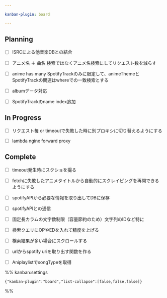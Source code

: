 ```yaml
---

kanban-plugin: board

---
```


## Planning

- [ ] ISRCによる他音楽DBとの結合
- [ ] アニメ名 ＋ 曲名 検索ではなくアニメ名検索にしてリクエスト数を減らす
- [ ] anime has many SpotifyTrackのみに限定して、animeThemeとSpotifyTrackの関連はwhereでの一致検索とする
- [ ] albumデータ対応
- [ ] SpotifyTrackのname index追加


## In Progress

- [ ] リクエスト毎 or timeoutで失敗した時に別プロキシに切り替えるようにする
- [ ] lambda nginx forward proxy


## Complete

- [ ] timeout発生時にスクショを撮る
- [ ] fetchに失敗したアニメタイトルから自動的にスクレイピングを再開できるようにする
- [ ] spotifyAPIから必要な情報を取り出してDBに保存
- [ ] spotifyAPIとの通信
- [ ] 固定長カラムの文字数制限（容量節約のため）文字列のIDなど特に
- [ ] 検索クエリにOPやEDを入れて精度を上げる
- [ ] 検索結果が多い場合にスクロールする
- [ ] urlからspotify uriを取り出す関数を作る
- [ ] AniplaylistでsongTypeを取得




%% kanban:settings
```
{"kanban-plugin":"board","list-collapse":[false,false,false]}
```
%%